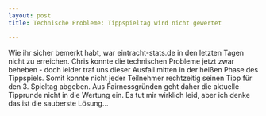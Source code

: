 ```yaml
---
layout: post
title: Technische Probleme: Tippspieltag wird nicht gewertet

---
```


Wie ihr sicher bemerkt habt, war eintracht-stats.de in den letzten Tagen nicht zu erreichen. Chris konnte die technischen Probleme jetzt zwar beheben - doch leider traf uns dieser Ausfall mitten in der heißen Phase des Tippspiels. Somit konnte nicht jeder Teilnehmer rechtzeitig seinen Tipp für den 3. Spieltag abgeben. Aus Fairnessgründen geht daher die aktuelle Tipprunde nicht in die Wertung ein. Es tut mir wirklich leid, aber ich denke das ist die sauberste Lösung... 


